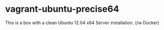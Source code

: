 vagrant-ubuntu-precise64
========================

This is a box with a clean Ubuntu 12.04 x64 Server installation. (/w Docker)
